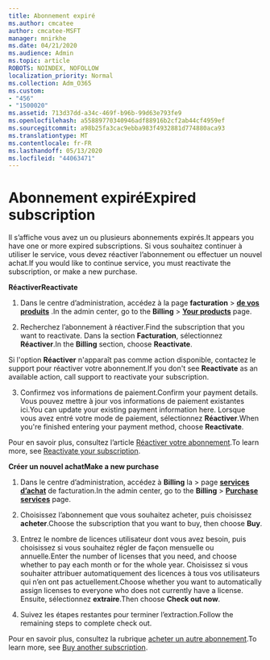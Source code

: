 ```yaml
---
title: Abonnement expiré
ms.author: cmcatee
author: cmcatee-MSFT
manager: mnirkhe
ms.date: 04/21/2020
ms.audience: Admin
ms.topic: article
ROBOTS: NOINDEX, NOFOLLOW
localization_priority: Normal
ms.collection: Adm_O365
ms.custom:
- "456"
- "1500020"
ms.assetid: 713d37dd-a34c-469f-b96b-99d63e793fe9
ms.openlocfilehash: a55889770340946adf88916b2cf2ab44cf4959ef
ms.sourcegitcommit: a98b25fa3cac9ebba983f4932881d774880aca93
ms.translationtype: MT
ms.contentlocale: fr-FR
ms.lasthandoff: 05/13/2020
ms.locfileid: "44063471"
---
```

# <a name="expired-subscription"></a><span data-ttu-id="be393-102">Abonnement expiré</span><span class="sxs-lookup"><span data-stu-id="be393-102">Expired subscription</span></span>

<span data-ttu-id="be393-103">Il s’affiche vous avez un ou plusieurs abonnements expirés.</span><span class="sxs-lookup"><span data-stu-id="be393-103">It appears you have one or more expired subscriptions.</span></span> <span data-ttu-id="be393-104">Si vous souhaitez continuer à utiliser le service, vous devez réactiver l’abonnement ou effectuer un nouvel achat.</span><span class="sxs-lookup"><span data-stu-id="be393-104">If you would like to continue service, you must reactivate the subscription, or make a new purchase.</span></span>
  
<span data-ttu-id="be393-105">**Réactiver**</span><span class="sxs-lookup"><span data-stu-id="be393-105">**Reactivate**</span></span>
  
1. <span data-ttu-id="be393-106">Dans le centre d’administration, accédez à la page **facturation** \> **[de vos produits](https://go.microsoft.com/fwlink/p/?linkid=842054)** .</span><span class="sxs-lookup"><span data-stu-id="be393-106">In the admin center, go to the **Billing** \> **[Your products](https://go.microsoft.com/fwlink/p/?linkid=842054)** page.</span></span>

2. <span data-ttu-id="be393-107">Recherchez l’abonnement à réactiver.</span><span class="sxs-lookup"><span data-stu-id="be393-107">Find the subscription that you want to reactivate.</span></span> <span data-ttu-id="be393-108">Dans la section **Facturation**, sélectionnez **Réactiver**.</span><span class="sxs-lookup"><span data-stu-id="be393-108">In the **Billing** section, choose **Reactivate**.</span></span>

<span data-ttu-id="be393-109">Si l'option **Réactiver** n'apparaît pas comme action disponible, contactez le support pour réactiver votre abonnement.</span><span class="sxs-lookup"><span data-stu-id="be393-109">If you don't see **Reactivate** as an available action, call support to reactivate your subscription.</span></span>

3. <span data-ttu-id="be393-110">Confirmez vos informations de paiement.</span><span class="sxs-lookup"><span data-stu-id="be393-110">Confirm your payment details.</span></span> <span data-ttu-id="be393-111">Vous pouvez mettre à jour vos informations de paiement existantes ici.</span><span class="sxs-lookup"><span data-stu-id="be393-111">You can update your existing payment information here.</span></span> <span data-ttu-id="be393-112">Lorsque vous avez entré votre mode de paiement, sélectionnez **Réactiver**.</span><span class="sxs-lookup"><span data-stu-id="be393-112">When you're finished entering your payment method, choose **Reactivate**.</span></span>

<span data-ttu-id="be393-113">Pour en savoir plus, consultez l’article [Réactiver votre abonnement](https://docs.microsoft.com/office365/admin/subscriptions-and-billing/reactivate-your-subscription).</span><span class="sxs-lookup"><span data-stu-id="be393-113">To learn more, see [Reactivate your subscription](https://docs.microsoft.com/office365/admin/subscriptions-and-billing/reactivate-your-subscription).</span></span>

<span data-ttu-id="be393-114">**Créer un nouvel achat**</span><span class="sxs-lookup"><span data-stu-id="be393-114">**Make a new purchase**</span></span>
  
1. <span data-ttu-id="be393-115">Dans le centre d’administration, accédez à **Billing** la \> page **[services d’achat](https://go.microsoft.com/fwlink/p/?linkid=868433)** de facturation.</span><span class="sxs-lookup"><span data-stu-id="be393-115">In the admin center, go to the **Billing** \> **[Purchase services](https://go.microsoft.com/fwlink/p/?linkid=868433)** page.</span></span>

2. <span data-ttu-id="be393-116">Choisissez l’abonnement que vous souhaitez acheter, puis choisissez **acheter**.</span><span class="sxs-lookup"><span data-stu-id="be393-116">Choose the subscription that you want to buy, then choose **Buy**.</span></span>

3. <span data-ttu-id="be393-117">Entrez le nombre de licences utilisateur dont vous avez besoin, puis choisissez si vous souhaitez régler de façon mensuelle ou annuelle.</span><span class="sxs-lookup"><span data-stu-id="be393-117">Enter the number of licenses that you need, and choose whether to pay each month or for the whole year.</span></span> <span data-ttu-id="be393-118">Choisissez si vous souhaiter attribuer automatiquement des licences à tous vos utilisateurs qui n’en ont pas actuellement.</span><span class="sxs-lookup"><span data-stu-id="be393-118">Choose whether you want to automatically assign licenses to everyone who does not currently have a license.</span></span> <span data-ttu-id="be393-119">Ensuite, sélectionnez **extraire**.</span><span class="sxs-lookup"><span data-stu-id="be393-119">Then choose **Check out now**.</span></span>

4. <span data-ttu-id="be393-120">Suivez les étapes restantes pour terminer l’extraction.</span><span class="sxs-lookup"><span data-stu-id="be393-120">Follow the remaining steps to complete check out.</span></span>

<span data-ttu-id="be393-121">Pour en savoir plus, consultez la rubrique [acheter un autre abonnement](https://docs.microsoft.com/office365/admin/subscriptions-and-billing/buy-another-subscription).</span><span class="sxs-lookup"><span data-stu-id="be393-121">To learn more, see [Buy another subscription](https://docs.microsoft.com/office365/admin/subscriptions-and-billing/buy-another-subscription).</span></span>